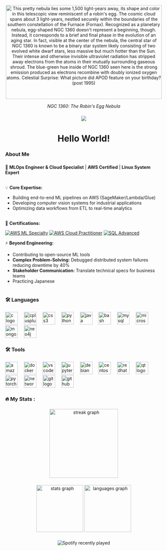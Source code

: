 <div align="center">
  <img width="500" height="300" src="https://apod.nasa.gov/apod/image/2505/NGC1360_Chander_960.jpg" title="This pretty nebula lies some 1,500 light-years away, its shape and color in this telescopic view reminiscent of a robin's egg. The cosmic cloud spans about 3 light-years, nestled securely within the boundaries of the southern constellation of the Furnace (Fornax). Recognized as a planetary nebula, egg-shaped NGC 1360 doesn't represent a beginning, though. Instead, it corresponds to a brief and final phase in the evolution of an aging star. In fact, visible at the center of the nebula, the central star of NGC 1360 is known to be a binary star system likely consisting of two evolved white dwarf stars, less massive but much hotter than the Sun.  Their intense and otherwise invisible ultraviolet radiation has stripped away electrons from the atoms in their mutually surrounding gaseous shroud. The blue-green hue inside of NGC 1360 seen here is the strong emission produced as electrons recombine with doubly ionized oxygen atoms.   Celestial Surprise: What picture did APOD feature on your birthday? (post 1995)"/>
  <p><i>NGC 1360: The Robin's Egg Nebula</i></p>
</div>

###

<!-- <div align="center">
  <img src="https://img.shields.io/static/v1?message=LinkedIn&logo=linkedin&label=&color=0077B5&logoColor=white&labelColor=&style=for-the-badge" height="25" alt="linkedin logo"  />
  <img src="https://img.shields.io/static/v1?message=Youtube&logo=youtube&label=&color=FF0000&logoColor=white&labelColor=&style=for-the-badge" height="25" alt="youtube logo"  />
  <img src="https://img.shields.io/static/v1?message=Twitter&logo=twitter&label=&color=1DA1F2&logoColor=white&labelColor=&style=for-the-badge" height="25" alt="twitter logo"  />
</div>

### -->

<div align="center">
  <img src="https://profile-counter.glitch.me/marfg97/count.svg?"  />
</div>

###

<h1 align="center">Hello World!</h1>

###

<h3 align="left">About Me</h3>

###

<p align="left">
🔭 <strong>MLOps Engineer & Cloud Specialist</strong> | <strong>AWS Certified</strong> | <strong>Linux System Expert</strong><br><br>

💡 <strong>Core Expertise:</strong><br>
- Building end-to-end ML pipelines on AWS (SageMaker/Lambda/Glue)<br>
- Developing computer vision systems for industrial applications<br>
- Optimizing data workflows from ETL to real-time analytics<br><br>

📜 <strong>Certifications:</strong><br>

[![AWS ML Specialty](https://img.shields.io/badge/AWS-Machine%20Learning%20Specialty-FF9900?logo=amazonaws)](https://www.credly.com/badges/5194fb2c-2f87-4656-a86e-36653201f45f/public_url)
[![AWS Cloud Practitioner](https://img.shields.io/badge/AWS-Cloud%20Practitioner-FF9900?logo=amazonaws)](https://www.credly.com/badges/fac9cee0-d332-46b0-bf33-0e9d38b2c658/public_url)
[![SQL Advanced](https://img.shields.io/badge/HackerRank-SQL_Advanced-00EA64?logo=hackerrank)](https://www.hackerrank.com/certificates/20360c7f427a)

⚡ <strong>Beyond Engineering:</strong><br>
- Contributing to open-source ML tools<br>
- <strong>Complex Problem-Solving:</strong> Debugged distributed system failures reducing downtime by 40%<br>
- <strong>Stakeholder Communication:</strong> Translate technical specs for business teams <br>
- Practicing Japanese <br><br>

<h3 align="left">🛠 Languages</h3>

###

<div align="left">
  <img src="https://cdn.jsdelivr.net/gh/devicons/devicon/icons/c/c-original.svg" height="40" alt="c logo"  />
  <img width="12" />
  <img src="https://cdn.jsdelivr.net/gh/devicons/devicon/icons/cplusplus/cplusplus-original.svg" height="40" alt="cplusplus logo"  />
  <img width="12" />
  <img src="https://cdn.jsdelivr.net/gh/devicons/devicon/icons/css3/css3-original.svg" height="40" alt="css3 logo"  />
  <img width="12" />
  <img src="https://cdn.jsdelivr.net/gh/devicons/devicon/icons/python/python-original.svg" height="40" alt="python logo"  />
  <img width="12" />
  <img src="https://cdn.jsdelivr.net/gh/devicons/devicon/icons/java/java-original.svg" height="40" alt="java logo"  />
  <img width="12" />
  <img src="https://cdn.jsdelivr.net/gh/devicons/devicon/icons/bash/bash-original.svg" height="40" alt="bash logo"  />
  <img width="12" />
  <img src="https://cdn.jsdelivr.net/gh/devicons/devicon/icons/mysql/mysql-original.svg" height="40" alt="mysql logo"  />
  <img width="12" />
  <img src="https://cdn.jsdelivr.net/gh/devicons/devicon/icons/microsoftsqlserver/microsoftsqlserver-plain.svg" height="40" alt="microsoftsqlserver logo"  />
  <img width="12" />
  <img src="https://cdn.jsdelivr.net/gh/devicons/devicon/icons/mongodb/mongodb-original.svg" height="40" alt="mongodb logo"  />
  <img width="12" />
  <img src="https://cdn.jsdelivr.net/gh/devicons/devicon/icons/neo4j/neo4j-original.svg" height="40" alt="neo4j logo"  />
</div>

###

<h3 align="left">🛠 Tools</h3>

###

<div align="left">
  <img src="https://cdn.jsdelivr.net/gh/devicons/devicon/icons/amazonwebservices/amazonwebservices-line-wordmark.svg" height="40" alt="amazonwebservices logo"  />
  <img width="12" />
  <img src="https://cdn.jsdelivr.net/gh/devicons/devicon/icons/docker/docker-plain-wordmark.svg" height="40" alt="docker logo"  />
  <img width="12" />
  <img src="https://cdn.jsdelivr.net/gh/devicons/devicon/icons/vscode/vscode-original.svg" height="40" alt="vscode logo"  />
  <img width="12" />
  <img src="https://cdn.jsdelivr.net/gh/devicons/devicon/icons/jupyter/jupyter-original.svg" height="40" alt="jupyter logo"  />
  <img width="12" />
  <img src="https://cdn.jsdelivr.net/gh/devicons/devicon/icons/debian/debian-original.svg" height="40" alt="debian logo"  />
  <img width="12" />
  <img src="https://cdn.jsdelivr.net/gh/devicons/devicon/icons/centos/centos-original.svg" height="40" alt="centos logo"  />
  <img width="12" />
  <img src="https://cdn.jsdelivr.net/gh/devicons/devicon/icons/redhat/redhat-original.svg" height="40" alt="redhat logo"  />
  <img width="12" />
  <img src="https://cdn.jsdelivr.net/gh/devicons/devicon/icons/qt/qt-original.svg" height="40" alt="qt logo"  />
  <img width="12" />
  <img src="https://cdn.jsdelivr.net/gh/devicons/devicon/icons/pytorch/pytorch-original.svg" height="40" alt="pytorch logo"  />
  <img width="12" />
  <img src="https://cdn.jsdelivr.net/gh/devicons/devicon/icons/networkx/networkx-original.svg" height="40" alt="networkx logo"  />
  <img width="12" />
  <img src="https://cdn.jsdelivr.net/gh/devicons/devicon/icons/git/git-original.svg" height="40" alt="git logo"  />
  <img width="12" />
  <img src="https://cdn.jsdelivr.net/gh/devicons/devicon/icons/github/github-original.svg" height="40" alt="github logo"  />
</div>

###

<h3 align="left">🔥   My Stats :</h3>

###

<div align="center">
  <img src="https://streak-stats.demolab.com?user=marfg97&locale=en&mode=daily&theme=dark&hide_border=false&border_radius=5&order=3" height="220" alt="streak graph"  />
</div>

###

<div align="center">
  <img src="https://github-readme-stats.vercel.app/api?username=marfg97&hide_title=false&hide_rank=false&show_icons=true&include_all_commits=true&count_private=true&disable_animations=false&theme=dracula&locale=en&hide_border=false&order=1" height="150" alt="stats graph"  />
  <img src="https://github-readme-stats.vercel.app/api/top-langs?username=marfg97&locale=en&hide_title=false&layout=compact&card_width=320&langs_count=5&theme=dracula&hide_border=false&order=2" height="150" alt="languages graph"  />
</div>

###


<div align="center">
  <img src="https://spotify-recently-played-readme.vercel.app/api?user=x1aoqij8yvwmn1jci39pfplhb" alt="Spotify recently played"  />
</div>


###

